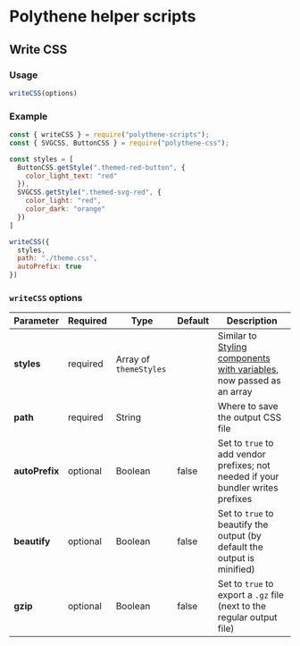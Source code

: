 # Polythene helper scripts


## Write CSS

### Usage

~~~javascript
writeCSS(options)
~~~

### Example

~~~javascript
const { writeCSS } = require("polythene-scripts");
const { SVGCSS, ButtonCSS } = require("polythene-css");

const styles = [
  ButtonCSS.getStyle(".themed-red-button", {
    color_light_text: "red"
  }),
  SVGCSS.getStyle(".themed-svg-red", {
    color_light: "red",
    color_dark: "orange"
  })
]

writeCSS({
  styles,
  path: "./theme.css",
  autoPrefix: true
})
~~~

### `writeCSS` options

| **Parameter** |  **Required** | **Type** | **Default** | **Description** |
| ------------- | -------------- | -------- | ----------- | --------------- |
| **styles**    | required       | Array of `themeStyles` |  | Similar to [Styling components with variables](../theming/configuration-variables.md), now passed as an array  |
| **path**      | required       | String   |             |  Where to save the output CSS file |
| **autoPrefix** | optional      | Boolean  | false       | Set to `true` to add vendor prefixes; not needed if your bundler writes prefixes |
| **beautify**  | optional       | Boolean  | false       | Set to `true` to beautify the output (by default the output is minified) |
| **gzip**      | optional       | Boolean  | false       | Set to `true` to export a `.gz` file (next to the regular output file)  |



